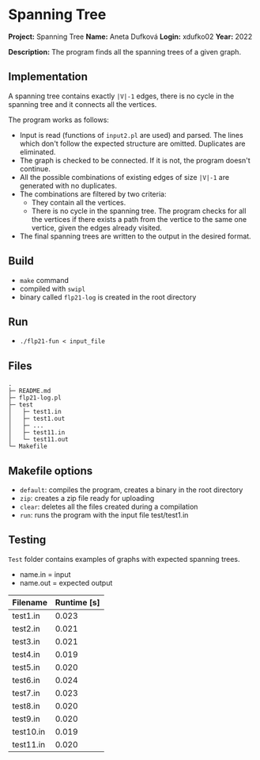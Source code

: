 # Spanning Tree

**Project:** Spanning Tree 
**Name:** Aneta Dufková
**Login:** xdufko02
**Year:** 2022

**Description:**
The program finds all the spanning trees of a given graph.

## Implementation
A spanning tree contains exactly `|V|-1` edges, there is no cycle in the spanning tree and it connects all the vertices.

The program works as follows:
* Input is read (functions of `input2.pl` are used) and parsed. The lines which don't follow the expected structure are omitted. Duplicates are eliminated.
* The graph is checked to be connected. If it is not, the program doesn't continue.
* All the possible combinations of existing edges of size `|V|-1` are generated with no duplicates.
* The combinations are filtered by two criteria:
	* They contain all the vertices.
	* There is no cycle in the spanning tree. The program checks for all the vertices if there exists a path from the vertice to the same one vertice, given the edges already visited.
* The final spanning trees are written to the output in the desired format.

## Build
- `make` command
- compiled with `swipl`
- binary called `flp21-log` is created in the root directory

## Run
- `./flp21-fun < input_file`

## Files
```
.   
├─ README.md
├─ flp21-log.pl
├─ test
│   ├─ test1.in
│   ├─ test1.out
│   ├─ ...
│   ├─ test11.in
│   └─ test11.out
└─ Makefile
```

## Makefile options
- `default`: compiles the program, creates a binary in the root directory
- `zip`: creates a zip file ready for uploading
- `clear`: deletes all the files created during a compilation
- `run`: runs the program with the input file test/test1.in

## Testing
`Test` folder contains examples of graphs with expected spanning trees.
- name.in = input
- name.out = expected output

| Filename      | Runtime [s]   |
| ------------- | ------------- |
| test1.in      | 0.023         |
| test2.in      | 0.021         |
| test3.in      | 0.021         |
| test4.in      | 0.019         |
| test5.in      | 0.020         |
| test6.in      | 0.024         |
| test7.in      | 0.023         |
| test8.in      | 0.020         |
| test9.in      | 0.020         |
| test10.in     | 0.019         |
| test11.in     | 0.020         |
